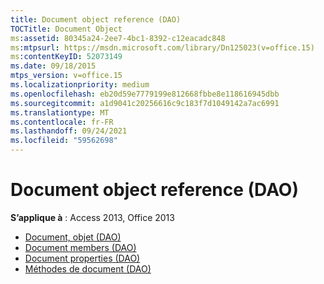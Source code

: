 ```yaml
---
title: Document object reference (DAO)
TOCTitle: Document Object
ms:assetid: 80345a24-2ee7-4bc1-8392-c12eacadc848
ms:mtpsurl: https://msdn.microsoft.com/library/Dn125023(v=office.15)
ms:contentKeyID: 52073149
ms.date: 09/18/2015
mtps_version: v=office.15
ms.localizationpriority: medium
ms.openlocfilehash: eb20d59e7779199e812668fbbe8e118616945dbb
ms.sourcegitcommit: a1d9041c20256616c9c183f7d1049142a7ac6991
ms.translationtype: MT
ms.contentlocale: fr-FR
ms.lasthandoff: 09/24/2021
ms.locfileid: "59562698"
---
```

# <a name="document-object-reference-dao"></a>Document object reference (DAO)

**S’applique à** : Access 2013, Office 2013

- [Document, objet (DAO)](document-object-dao.md)
- [Document members (DAO)](document-members-dao.md)
- [Document properties (DAO)](document-properties-dao.md)
- [Méthodes de document (DAO)](document-methods-dao.md)

